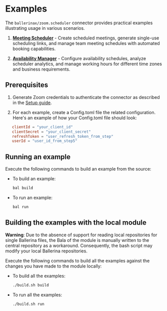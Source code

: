 # Examples

The `ballerinax/zoom.scheduler` connector provides practical examples illustrating usage in various scenarios.

1. **[Meeting Scheduler](https://github.com/ballerina-platform/module-ballerinax-zoom.scheduler/tree/main/examples/meeting-scheduler)** - Create scheduled meetings, generate single-use scheduling links, and manage team meeting schedules with automated booking capabilities.

2. **[Availability Manager](https://github.com/ballerina-platform/module-ballerinax-zoom.scheduler/tree/main/examples/availability-manager)** - Configure availability schedules, analyze scheduler analytics, and manage working hours for different time zones and business requirements. 

## Prerequisites

1. Generate Zoom credentials to authenticate the connector as described in the [Setup guide](https://central.ballerina.io/ballerinax/zoom.scheduler/latest#setup-guide).

2. For each example, create a Config.toml file the related configuration. Here's an example of how your Config.toml file should look:

```toml
   clientId = "your_client_id"
   clientSecret = "your_client_secret"
   refreshToken = "user_refresh_token_from_step"
   userId = "user_id_from_step5"
```

## Running an example

Execute the following commands to build an example from the source:

* To build an example:

    ```bash
    bal build
    ```

* To run an example:

    ```bash
    bal run
    ```

## Building the examples with the local module

**Warning**: Due to the absence of support for reading local repositories for single Ballerina files, the Bala of the module is manually written to the central repository as a workaround. Consequently, the bash script may modify your local Ballerina repositories.

Execute the following commands to build all the examples against the changes you have made to the module locally:

* To build all the examples:

    ```bash
    ./build.sh build
    ```

* To run all the examples:

    ```bash
    ./build.sh run
    ```

